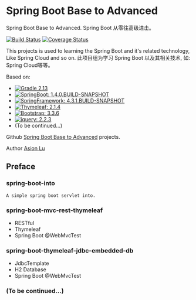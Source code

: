 Spring Boot Base to Advanced
==============

Spring Boot Base to Advanced.
Spring Boot 从零往高级进击。

[![Build Status](https://travis-ci.org/luxuexian99/spring-boot-base-to-advanced.svg?branch=master)](https://travis-ci.org/luxuexian99/spring-boot-base-to-advanced) [![Coverage Status](https://coveralls.io/repos/github/luxuexian99/spring-boot-base-to-advanced/badge.svg?branch=master)](https://coveralls.io/github/luxuexian99/spring-boot-base-to-advanced?branch=master) 

This projects is used to learning the Spring Boot and it's related technology, Like Spring Cloud and so on.
此项目组为学习 Spring Boot 以及其相关技术, 如: Spring Cloud等等。

Based on: 

- [![Gradle 2.13](https://img.shields.io/badge/gradle-2.13-green.svg)](https://github.com/gradle/gradle) 
- [![SpringBoot: 1.4.0.BUILD-SNAPSHOT](https://img.shields.io/badge/spring--boot-1.4.0.BUILD--SNAPSHOT-orange.svg)](https://github.com/spring-projects/spring-boot)
- [![SpringFramework: 4.3.1.BUILD-SNAPSHOT](https://img.shields.io/badge/spring--framework-4.3.1.BUILD--SNAPSHOT-orange.svg)](https://github.com/spring-projects/spring-framework)
- [![Thymeleaf: 2.1.4](https://img.shields.io/badge/thymeleaf-2.1.4-green.svg)](http://www.thymeleaf.org/)
- [![Bootstrap: 3.3.6](https://img.shields.io/badge/bootstrap-3.3.6-6f5499.svg)](https://github.com/twbs/bootstrap)
- [![jquery: 2.2.3](https://img.shields.io/badge/jquery-2.2.3-blue.svg)](http://jquery.com/)
- (To be continued...)

Github [Spring Boot Base to Advanced](https://github.com/luxuexian99/spring-boot-base-to-advanced) projects.

Author [Asion Lu](luxuexin99@gmail.com) 

Preface
----------
### spring-boot-into
    A simple spring boot servlet into.
    
### spring-boot-mvc-rest-thymeleaf
- RESTful
- Thymeleaf
- Spring Boot @WebMvcTest

### spring-boot-thymeleaf-jdbc-embedded-db
- JdbcTemplate 
- H2 Database
- Spring Boot @WebMvcTest

### (To be continued...)